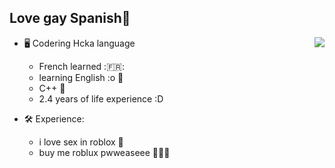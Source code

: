 

Love gay Spanish💜
---

<a href="https://discord.com/users/998107999723868180">
  <img src="https://lanyard.cnrad.dev/api/998107999723868180?hideTimestamp=true&idleMessage= Coding p2c for chink chong !" align="right" />
</a>

- 🖥️ Codering Hcka language
  - French learned :🇫🇷:
  - learning English :o 🥖
  - C++ 💫
  - 2.4 years of life experience :D 

- 🛠 Experience:
  - i love sex in roblox 🔫
  - buy me roblux pwweaseee 🥺🥺🥺
